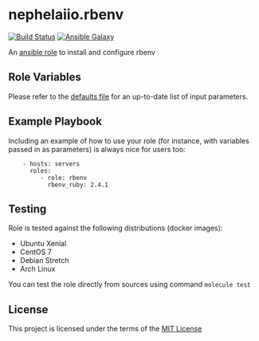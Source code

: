 # nephelaiio.rbenv

[![Build Status](https://travis-ci.org/nephelaiio/ansible-role-rbenv.svg?branch=master)](https://travis-ci.org/nephelaiio/ansible-role-rbenv)
[![Ansible Galaxy](http://img.shields.io/badge/ansible--galaxy-systemd--service-blue.svg)](https://galaxy.ansible.com/nephelaiio/rbenv/)

An [ansible role](https://galaxy.ansible.com/nephelaiio/rbenv) to install and configure rbenv

## Role Variables

Please refer to the [defaults file](/defaults/main.yml) for an up-to-date list of input parameters.

## Example Playbook

Including an example of how to use your role (for instance, with variables passed in as parameters) is always nice for users too:

```
    - hosts: servers
      roles:
         - role: rbenv
           rbenv_ruby: 2.4.1
```

## Testing

Role is tested against the following distributions (docker images):
  * Ubuntu Xenial
  * CentOS 7
  * Debian Stretch
  * Arch Linux

You can test the role directly from sources using command ` molecule test `

## License

This project is licensed under the terms of the [MIT License](/LICENSE)
